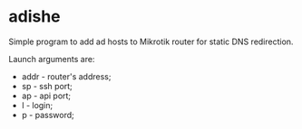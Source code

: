 # adishe
Simple program to add ad hosts to Mikrotik router for static DNS redirection.

Launch arguments are:
* addr  - router's address;
* sp    - ssh port;
* ap    - api port;
* l     - login;
* p     - password;
